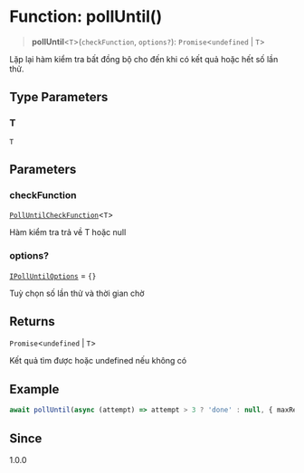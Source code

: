 # Function: pollUntil()

> **pollUntil**\<`T`\>(`checkFunction`, `options?`): `Promise`\<`undefined` \| `T`\>

Lặp lại hàm kiểm tra bất đồng bộ cho đến khi có kết quả hoặc hết số lần thử.

## Type Parameters

### T

`T`

## Parameters

### checkFunction

[`PollUntilCheckFunction`](/libraries/common-utils/TypeAlias.PollUntilCheckFunction.md)\<`T`\>

Hàm kiểm tra trả về T hoặc null

### options?

[`IPollUntilOptions`](/libraries/common-utils/Interface.IPollUntilOptions.md) = `{}`

Tuỳ chọn số lần thử và thời gian chờ

## Returns

`Promise`\<`undefined` \| `T`\>

Kết quả tìm được hoặc undefined nếu không có

## Example

```ts
await pollUntil(async (attempt) => attempt > 3 ? 'done' : null, { maxRetries: 5, delayMs: 100 });
```

## Since

1.0.0
